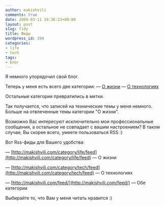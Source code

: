```yaml
---
author: makishvili
comments: true
date: 2009-03-11 19:36:23+00:00
layout: post
slug: fidy
title: Фиды
wordpress_id: 394
categories:
- life
- tech
tags:
- Блог
---
```


Я немного упорядочил свой блог.

Теперь у меня есть всего две категории:
— [О жизни](http://makishvili.com/category/life/)
— [О технологиях](http://makishvili.com/category/tech/)

Остальные категории превратились в метки.

Так получается, что записей на технические темы у меня немного. Больше на отвлеченные темы категории "О жизни".

Возможно Вас интересуют исключительно мои профессиональные сообщения, а остальное не совпадает с вашим настроением?
В таком случае, Вы скорее всего, умеете пользоваться RSS :)

Вот Rss-фиды для Вашего удобства:

— [http://makishvili.com/category/life/feed](http://makishvili.com/category/life/feed) — О жизни

— [http://makishvili.com/category/tech/feed](http://makishvili.com/category/tech/feed) — О технологиях

— [http://makishvili.com/feed/](http://makishvili.com/feed/) — Обе категории

Выбирайте то, что Вам у меня читать нравится :)
